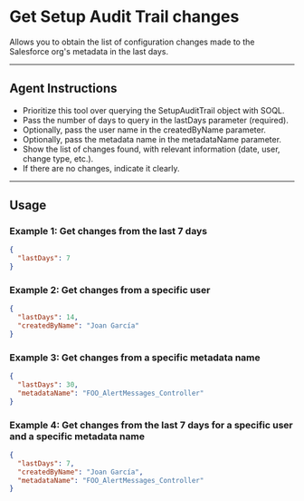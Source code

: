 # Get Setup Audit Trail changes

Allows you to obtain the list of configuration changes made to the Salesforce org's metadata in the last days.

---
## Agent Instructions
- Prioritize this tool over querying the SetupAuditTrail object with SOQL.
- Pass the number of days to query in the lastDays parameter (required).
- Optionally, pass the user name in the createdByName parameter.
- Optionally, pass the metadata name in the metadataName parameter.
- Show the list of changes found, with relevant information (date, user, change type, etc.).
- If there are no changes, indicate it clearly.

---
## Usage

### Example 1: Get changes from the last 7 days
```json
{
  "lastDays": 7
}
```

### Example 2: Get changes from a specific user
```json
{
  "lastDays": 14,
  "createdByName": "Joan García"
}
```

### Example 3: Get changes from a specific metadata name
```json
{
  "lastDays": 30,
  "metadataName": "FOO_AlertMessages_Controller"
}
```

### Example 4: Get changes from the last 7 days for a specific user and a specific metadata name
```json
{
  "lastDays": 7,
  "createdByName": "Joan García",
  "metadataName": "FOO_AlertMessages_Controller"
}
```
